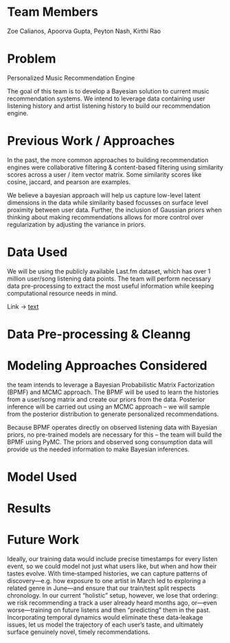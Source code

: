 # Team Members

Zoe Calianos, Apoorva Gupta, Peyton Nash, Kirthi Rao

# Problem

Personalized Music Recommendation Engine

The goal of this team is to develop a Bayesian solution to current music recommendation systems. We intend to leverage data containing user listening history and artist listening history to build our recommendation engine.

# Previous Work / Approaches

In the past, the more common approaches to building recommendation engines were collaborative filtering & content-based filtering using similarity scores across a user / item vector matrix. Some similarity scores like cosine, jaccard, and pearson are examples. 

We believe a bayesian approach will help us capture low-level latent dimensions in the data while similarity based focusses on surface level proximity between user data. Further, the inclusion of Gaussian priors when thinking about making recommendations allows for more control over regularization by adjusting the variance in priors.

# Data Used

We will be using the publicly available Last.fm dataset, which has over 1 million user/song listening data points. The team will perform necessary data pre-processing to extract the most useful information while keeping computational resource needs in mind.

Link -> [text](https://grouplens.org/datasets/hetrec-2011/)

# Data Pre-processing & Cleanng

# Modeling Approaches Considered

the team intends to leverage a Bayesian Probabilistic Matrix Factorization (BPMF) and MCMC approach. The BPMF will be used to learn the histories from a user/song matrix and create our priors from the data. Posterior inference will be carried out using an MCMC approach – we will sample from the posterior distribution to generate personalized recommendations.

Because BPMF operates directly on observed listening data with Bayesian priors, no pre-trained models are necessary for this – the team will build the BPMF using PyMC. The priors and observed song consumption data will provide us the needed information
to make Bayesian inferences.


# Model Used

# Results

# Future Work

Ideally, our training data would include precise timestamps for every listen event, so we could model not just what users like, but when and how their tastes evolve. With time‑stamped histories, we can capture patterns of discovery—e.g. how exposure to one artist in March led to exploring a related genre in June—and ensure that our train/test split respects chronology. In our current “holistic” setup, however, we lose that ordering: we risk recommending a track a user already heard months ago, or—even worse—training on future listens and then “predicting” them in the past. Incorporating temporal dynamics would eliminate these data‑leakage issues, let us model the trajectory of each user’s taste, and ultimately surface genuinely novel, timely recommendations.